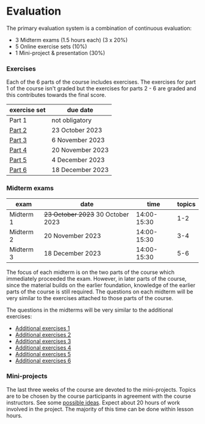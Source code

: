 # Evaluation

The primary evaluation system is a combination of continuous evaluation:

- 3 Midterm exams (1.5 hours each) (3 x 20%)
- 5 Online exercise sets (10%)
- 1 Mini-project & presentation (30%)

### Exercises

Each of the 6 parts of the course includes exercises. The exercises for part 1 of the course isn't graded but the exercises for parts 2 - 6 are graded and this contributes towards the final score.

| exercise set | due date         |
| ------------ | ---------------- |
| Part 1       | not obligatory   |
| [Part 2][2]  | 23 October 2023  |
| [Part 3][3]  | 6 November 2023  |
| [Part 4][4]  | 20 November 2023 |
| [Part 5][5]  | 4 December 2023  |
| [Part 6][6]  | 18 December 2023 |

[2]: https://esamionline.uniroma2.it/course/view.php?id=6165&section=2
[3]: https://esamionline.uniroma2.it/course/view.php?id=6165&section=3
[4]: https://esamionline.uniroma2.it/course/view.php?id=6165&section=4
[5]: https://esamionline.uniroma2.it/course/view.php?id=6165&section=5
[6]: https://esamionline.uniroma2.it/course/view.php?id=6165&section=6

### Midterm exams

| exam      | date                                | time        | topics |
| --------- | ----------------------------------- | ----------- | ------ |
| Midterm 1 | ~~23 October 2023~~ 30 October 2023 | 14:00-15:30 | 1-2    |
| Midterm 2 | 20 November 2023                    | 14:00-15:30 | 3-4    |
| Midterm 3 | 18 December 2023                    | 14:00-15:30 | 5-6    |

The focus of each midterm is on the two parts of the course which immediately proceeded the exam. However, in later parts of the course, since the material builds on the earlier foundation, knowledge of the earlier parts of the course is still required. The questions on each midterm will be very similar to the exercises attached to those parts of the course.

The questions in the midterms will be very similar to the additional exercises:

- [Additional exercises 1](/pages/exercises1)
- [Additional exercises 2](/pages/exercises2)
- [Additional exercises 3](/pages/exercises3)
- [Additional exercises 4](/pages/exercises4)
- [Additional exercises 5](/pages/exercises5)
- [Additional exercises 6](/pages/exercises6)

### Mini-projects

The last three weeks of the course are devoted to the mini-projects. Topics are to be chosen by the course participants in agreement with the course instructors. See some [possible ideas](/pages/project). Expect about 20 hours of work involved in the project. The majority of this time can be done within lesson hours.
